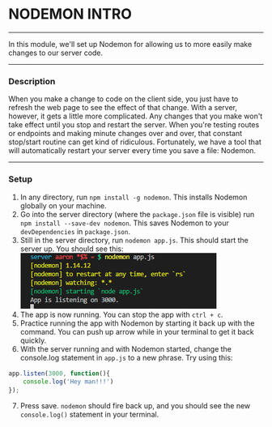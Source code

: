 # NODEMON INTRO
---
In this module, we'll set up Nodemon for allowing us to more easily make changes to our server code.

<hr />

### Description
When you make a change to code on the client side, you just have to refresh the web page to see the effect of that change. With a server, however, it gets a little more complicated. Any changes that you make won't take effect until you stop and restart the server. When you're testing routes or endpoints and making minute changes over and over, that constant stop/start routine can get kind of ridiculous. Fortunately, we have a tool that will automatically restart your server every time you save a file: Nodemon.

<hr />

### Setup 

1. In any directory, run `npm install -g nodemon`. This installs Nodemon globally on your machine. 
2. Go into the server directory (where the `package.json` file is visible)  run `npm install --save-dev nodemon`. This saves Nodemon to your `devDependencies` in `package.json`.
3. Still in the server directory, run `nodemon app.js`. This should start the server up. You should see this:
![nodemon](assets/nodemon.png)
4. The app is now running. You can stop the app with `ctrl + c`.
5. Practice running the app with Nodemon by starting it back up with the command. You can push up arrow while in your terminal to get it back quickly.  
6. With the server running and with Nodemon started, change the console.log statement in `app.js` to a new phrase. Try using this:
```js
app.listen(3000, function(){
	console.log('Hey man!!!')
});
```
7. Press save. `nodemon` should fire back up, and you should see the new `console.log()` statement in your terminal.